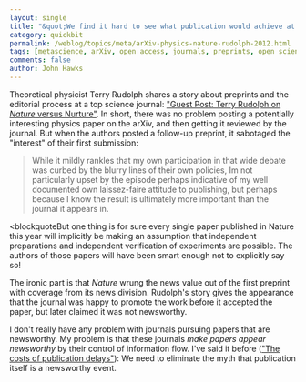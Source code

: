 ```yaml
---
layout: single 
title: "&quot;We find it hard to see what publication would achieve at this stage&quot;" 
category: quickbit
permalink: /weblog/topics/meta/arXiv-physics-nature-rudolph-2012.html
tags: [metascience, arXiv, open access, journals, preprints, open science] 
comments: false 
author: John Hawks 
---
```


Theoretical physicist Terry Rudolph shares a story about preprints and the editorial process at a top science journal: <a href="http://blogs.discovermagazine.com/cosmicvariance/2012/08/27/guest-post-terry-rudolph-on-nature-versus-nurture/">"Guest Post: Terry Rudolph on <em>Nature</em> versus Nurture"</a>. In short, there was no problem posting a potentially interesting physics paper on the arXiv, and then getting it reviewed by the journal. But when the authors posted a follow-up preprint, it sabotaged the "interest" of their first submission: 

<blockquote>While it mildly rankles that my own participation in that wide debate was curbed by the blurry lines of their own policies, Im not particularly upset by the episode  perhaps indicative of my well documented own laissez-faire attitude to publishing, but perhaps because I know the result is ultimately more important than the journal it appears in.</blockquote>

<blockquoteBut one thing is for sure  every single paper published in Nature this year will implicitly be making an assumption that independent preparations and independent verification of experiments are possible. The authors of those papers will have been smart enough not to explicitly say so!</blockquote>

The ironic part is that <em>Nature</em> wrung the news value out of the first preprint with coverage from its news division. Rudolph's story gives the appearance that the journal was happy to promote the work before it accepted the paper, but later claimed it was not newsworthy. 

I don't really have any problem with journals pursuing papers that are newsworthy. My problem is that these journals <em>make papers appear newsworthy</em> by their control of information flow. I've said it before (<a href="http://johnhawks.net/weblog/topics/metascience/pickrell-preprint-2012.html">"The costs of publication delays"</a>): We need to eliminate the myth that publication itself is a newsworthy event. 

